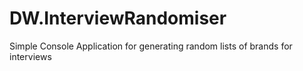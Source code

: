 DW.InterviewRandomiser
======================

Simple Console Application for generating random lists of brands for interviews